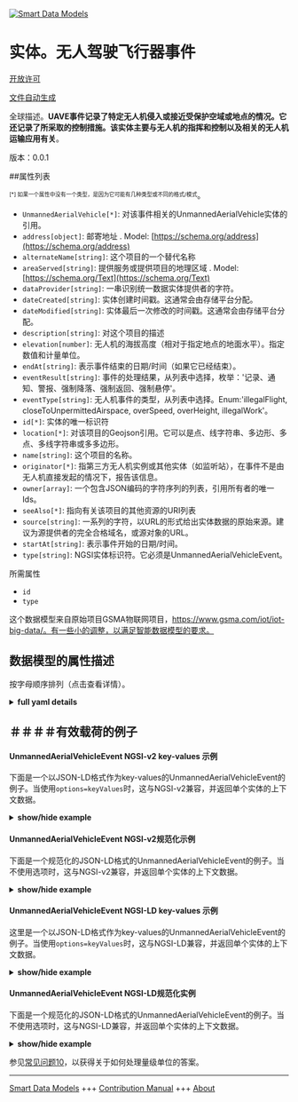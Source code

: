 <!-- 10-Header -->  
[![Smart Data Models](https://smartdatamodels.org/wp-content/uploads/2022/01/SmartDataModels_logo.png "Logo")](https://smartdatamodels.org)  
实体。无人驾驶飞行器事件  
============<!-- /10-Header -->  
<!-- 15-License -->  
[开放许可](https://github.com/smart-data-models//dataModel.UnmannedAerialVehicle/blob/master/UnmannedAerialVehicleEvent/LICENSE.md)  
[文件自动生成](https://docs.google.com/presentation/d/e/2PACX-1vTs-Ng5dIAwkg91oTTUdt8ua7woBXhPnwavZ0FxgR8BsAI_Ek3C5q97Nd94HS8KhP-r_quD4H0fgyt3/pub?start=false&loop=false&delayms=3000#slide=id.gb715ace035_0_60)  
<!-- /15-License -->  
<!-- 20-Description -->  
全球描述。**UAVE事件记录了特定无人机侵入或接近受保护空域或地点的情况。它还记录了所采取的控制措施。该实体主要与无人机的指挥和控制以及相关的无人机运输应用有关**。  
版本：0.0.1  
<!-- /20-Description -->  
<!-- 30-PropertiesList -->  

##属性列表  

<sup><sub>[*] 如果一个属性中没有一个类型，是因为它可能有几种类型或不同的格式/模式</sub></sup>。  
- `UnmannedAerialVehicle[*]`: 对该事件相关的UnmannedAerialVehicle实体的引用。  - `address[object]`: 邮寄地址  . Model: [https://schema.org/address](https://schema.org/address)- `alternateName[string]`: 这个项目的一个替代名称  - `areaServed[string]`: 提供服务或提供项目的地理区域  . Model: [https://schema.org/Text](https://schema.org/Text)- `dataProvider[string]`: 一串识别统一数据实体提供者的字符。  - `dateCreated[string]`: 实体创建时间戳。这通常会由存储平台分配。  - `dateModified[string]`: 实体最后一次修改的时间戳。这通常会由存储平台分配。  - `description[string]`: 对这个项目的描述  - `elevation[number]`: 无人机的海拔高度（相对于指定地点的地面水平）。指定数值和计量单位。  - `endAt[string]`: 表示事件结束的日期/时间（如果它已经结束）。  - `eventResult[string]`: 事件的处理结果，从列表中选择，枚举：'记录、通知、警报、强制降落、强制返回、强制悬停'。  - `eventType[string]`: 无人机事件的类型，从列表中选择。Enum:'illegalFlight, closeToUnpermittedAirspace, overSpeed, overHeight, illegalWork'。  - `id[*]`: 实体的唯一标识符  - `location[*]`: 对该项目的Geojson引用。它可以是点、线字符串、多边形、多点、多线字符串或多多边形。  - `name[string]`: 这个项目的名称。  - `originator[*]`: 指第三方无人机实例或其他实体（如监听站），在事件不是由无人机直接发起的情况下，报告该信息。  - `owner[array]`: 一个包含JSON编码的字符序列的列表，引用所有者的唯一Ids。  - `seeAlso[*]`: 指向有关该项目的其他资源的URI列表  - `source[string]`: 一系列的字符，以URL的形式给出实体数据的原始来源。建议为源提供者的完全合格域名，或源对象的URL。  - `startAt[string]`: 表示事件开始的日期/时间。  - `type[string]`: NGSI实体标识符。它必须是UnmannedAerialVehicleEvent。  <!-- /30-PropertiesList -->  
<!-- 35-RequiredProperties -->  
所需属性  
- `id`  - `type`  <!-- /35-RequiredProperties -->  
<!-- 40-RequiredProperties -->  
这个数据模型来自原始项目GSMA物联网项目，https://www.gsma.com/iot/iot-big-data/。有一些小的调整，以满足智能数据模型的要求。  
<!-- /40-RequiredProperties -->  
<!-- 50-DataModelHeader -->  
## 数据模型的属性描述  
按字母顺序排列（点击查看详情）。  
<!-- /50-DataModelHeader -->  
<!-- 60-ModelYaml -->  
<details><summary><strong>full yaml details</strong></summary>    
```yaml  
UnmannedAerialVehicleEvent:    
  description: 'The UAVEvent records the incursion of a specific UAV into or near protected airspace or locations. It also records the control measure taken. This entity is primarily associated with UAV command and control and related UAV transport applications.'    
  properties:    
    UnmannedAerialVehicle:    
      anyOf:    
        - description: 'Property. Identifier format of any NGSI entity'    
          maxLength: 256    
          minLength: 1    
          pattern: ^[\w\-\.\{\}\$\+\*\[\]`|~^@!,:\\]+$    
          type: string    
        - description: 'Property. Identifier format of any NGSI entity'    
          format: uri    
          type: string    
      description: 'Reference to the UnmannedAerialVehicle entity to which this event relates.'    
      x-ngsi:    
        type: Relationship    
    address:    
      description: 'The mailing address'    
      properties:    
        addressCountry:    
          description: 'Property. The country. For example, Spain. Model:''https://schema.org/addressCountry'''    
          type: string    
        addressLocality:    
          description: 'Property. The locality in which the street address is, and which is in the region. Model:''https://schema.org/addressLocality'''    
          type: string    
        addressRegion:    
          description: 'Property. The region in which the locality is, and which is in the country. Model:''https://schema.org/addressRegion'''    
          type: string    
        postOfficeBoxNumber:    
          description: 'Property. The post office box number for PO box addresses. For example, 03578. Model:''https://schema.org/postOfficeBoxNumber'''    
          type: string    
        postalCode:    
          description: 'Property. The postal code. For example, 24004. Model:''https://schema.org/https://schema.org/postalCode'''    
          type: string    
        streetAddress:    
          description: 'Property. The street address. Model:''https://schema.org/streetAddress'''    
          type: string    
      type: object    
      x-ngsi:    
        model: https://schema.org/address    
        type: Property    
    alternateName:    
      description: 'An alternative name for this item'    
      type: string    
      x-ngsi:    
        type: Property    
    areaServed:    
      description: 'The geographic area where a service or offered item is provided'    
      type: string    
      x-ngsi:    
        model: https://schema.org/Text    
        type: Property    
    dataProvider:    
      description: 'A sequence of characters identifying the provider of the harmonised data entity.'    
      type: string    
      x-ngsi:    
        type: Property    
    dateCreated:    
      description: 'Entity creation timestamp. This will usually be allocated by the storage platform.'    
      format: date-time    
      type: string    
      x-ngsi:    
        type: Property    
    dateModified:    
      description: 'Timestamp of the last modification of the entity. This will usually be allocated by the storage platform.'    
      format: date-time    
      type: string    
      x-ngsi:    
        type: Property    
    description:    
      description: 'A description of this item'    
      type: string    
      x-ngsi:    
        type: Property    
    elevation:    
      description: 'The elevation of the UAV (relative to ground level at the specified location). Specify value and units of measure.'    
      type: number    
      x-ngsi:    
        type: Property    
    endAt:    
      description: 'Indicates the date/time of when the event ended (if it has ended).'    
      format: date-time    
      type: string    
      x-ngsi:    
        type: Property    
    eventResult:    
      description: 'The handling result of the event, a choice from ths list, Enum:''logged, notify, alarm, forceLand, forceBack, forceHover'''    
      enum:    
        - alarm    
        - forceBack    
        - forceHover    
        - forceLand    
        - logged    
        - notify    
      type: string    
      x-ngsi:    
        type: Property    
    eventType:    
      description: 'The type of the UAV event, a choice from the list. Enum:''illegalFlight, closeToUnpermittedAirspace, overSpeed, overHeight, illegalWork'''    
      enum:    
        - illegalFlight    
        - closeToUnpermittedAirspace    
        - overSpeed    
        - overHeight    
        - illegalWork    
      type: string    
      x-ngsi:    
        type: Property    
    id:    
      anyOf: &unmannedaerialvehicleevent_-_properties_-_owner_-_items_-_anyof    
        - description: 'Property. Identifier format of any NGSI entity'    
          maxLength: 256    
          minLength: 1    
          pattern: ^[\w\-\.\{\}\$\+\*\[\]`|~^@!,:\\]+$    
          type: string    
        - description: 'Property. Identifier format of any NGSI entity'    
          format: uri    
          type: string    
      description: 'Unique identifier of the entity'    
      x-ngsi:    
        type: Property    
    location:    
      description: 'Geojson reference to the item. It can be Point, LineString, Polygon, MultiPoint, MultiLineString or MultiPolygon'    
      oneOf:    
        - description: 'GeoProperty. Geojson reference to the item. Point'    
          properties:    
            bbox:    
              items:    
                type: number    
              minItems: 4    
              type: array    
            coordinates:    
              items:    
                type: number    
              minItems: 2    
              type: array    
            type:    
              enum:    
                - Point    
              type: string    
          required:    
            - type    
            - coordinates    
          title: 'GeoJSON Point'    
          type: object    
        - description: 'GeoProperty. Geojson reference to the item. LineString'    
          properties:    
            bbox:    
              items:    
                type: number    
              minItems: 4    
              type: array    
            coordinates:    
              items:    
                items:    
                  type: number    
                minItems: 2    
                type: array    
              minItems: 2    
              type: array    
            type:    
              enum:    
                - LineString    
              type: string    
          required:    
            - type    
            - coordinates    
          title: 'GeoJSON LineString'    
          type: object    
        - description: 'GeoProperty. Geojson reference to the item. Polygon'    
          properties:    
            bbox:    
              items:    
                type: number    
              minItems: 4    
              type: array    
            coordinates:    
              items:    
                items:    
                  items:    
                    type: number    
                  minItems: 2    
                  type: array    
                minItems: 4    
                type: array    
              type: array    
            type:    
              enum:    
                - Polygon    
              type: string    
          required:    
            - type    
            - coordinates    
          title: 'GeoJSON Polygon'    
          type: object    
        - description: 'GeoProperty. Geojson reference to the item. MultiPoint'    
          properties:    
            bbox:    
              items:    
                type: number    
              minItems: 4    
              type: array    
            coordinates:    
              items:    
                items:    
                  type: number    
                minItems: 2    
                type: array    
              type: array    
            type:    
              enum:    
                - MultiPoint    
              type: string    
          required:    
            - type    
            - coordinates    
          title: 'GeoJSON MultiPoint'    
          type: object    
        - description: 'GeoProperty. Geojson reference to the item. MultiLineString'    
          properties:    
            bbox:    
              items:    
                type: number    
              minItems: 4    
              type: array    
            coordinates:    
              items:    
                items:    
                  items:    
                    type: number    
                  minItems: 2    
                  type: array    
                minItems: 2    
                type: array    
              type: array    
            type:    
              enum:    
                - MultiLineString    
              type: string    
          required:    
            - type    
            - coordinates    
          title: 'GeoJSON MultiLineString'    
          type: object    
        - description: 'GeoProperty. Geojson reference to the item. MultiLineString'    
          properties:    
            bbox:    
              items:    
                type: number    
              minItems: 4    
              type: array    
            coordinates:    
              items:    
                items:    
                  items:    
                    items:    
                      type: number    
                    minItems: 2    
                    type: array    
                  minItems: 4    
                  type: array    
                type: array    
              type: array    
            type:    
              enum:    
                - MultiPolygon    
              type: string    
          required:    
            - type    
            - coordinates    
          title: 'GeoJSON MultiPolygon'    
          type: object    
      x-ngsi:    
        type: GeoProperty    
    name:    
      description: 'The name of this item.'    
      type: string    
      x-ngsi:    
        type: Property    
    originator:    
      anyOf:    
        - description: 'Property. Identifier format of any NGSI entity'    
          maxLength: 256    
          minLength: 1    
          pattern: ^[\w\-\.\{\}\$\+\*\[\]`|~^@!,:\\]+$    
          type: string    
        - description: 'Property. Identifier format of any NGSI entity'    
          format: uri    
          type: string    
      description: 'Refers to a third party UAV instance or other entity (e.g. listening station) that reported the information in the case the event was not directly originated by the UAV.'    
      x-ngsi:    
        type: Relationship    
    owner:    
      description: 'A List containing a JSON encoded sequence of characters referencing the unique Ids of the owner(s)'    
      items:    
        anyOf: *unmannedaerialvehicleevent_-_properties_-_owner_-_items_-_anyof    
        description: 'Property. Unique identifier of the entity'    
      type: array    
      x-ngsi:    
        type: Property    
    seeAlso:    
      description: 'list of uri pointing to additional resources about the item'    
      oneOf:    
        - items:    
            format: uri    
            type: string    
          minItems: 1    
          type: array    
        - format: uri    
          type: string    
      x-ngsi:    
        type: Property    
    source:    
      description: 'A sequence of characters giving the original source of the entity data as a URL. Recommended to be the fully qualified domain name of the source provider, or the URL to the source object.'    
      type: string    
      x-ngsi:    
        type: Property    
    startAt:    
      description: 'Indicates the date/time of when the event started.'    
      format: date-time    
      type: string    
      x-ngsi:    
        type: Property    
    type:    
      description: 'NGSI Entity identifier. It has to be UnmannedAerialVehicleEvent'    
      enum:    
        - UnmannedAerialVehicleEvent    
      type: string    
      x-ngsi:    
        type: Property    
  required:    
    - id    
    - type    
  type: object    
  x-derived-from: ""    
  x-disclaimer: 'Redistribution and use in source and binary forms, with or without modification, are permitted  provided that the license conditions are met. Copyleft (c) 2021 Contributors to Smart Data Models Program'    
  x-license-url: https://github.com/smart-data-models/dataModel.UnmannedAerialVehicle/blob/master/UnmannedAerialVehicleEvent/LICENSE.md    
  x-model-schema: https://smart-data-models.github.io/dataModel.UnmannedAerialVehicle/UnmannedAerialVehicleEvent/schema.json    
  x-model-tags: GSMA    
  x-version: 0.0.1    
```  
</details>    
<!-- /60-ModelYaml -->  
<!-- 70-MiddleNotes -->  
<!-- /70-MiddleNotes -->  
<!-- 80-Examples -->  
## ＃＃＃＃有效载荷的例子  
#### UnmannedAerialVehicleEvent NGSI-v2 key-values 示例  
下面是一个以JSON-LD格式作为key-values的UnmannedAerialVehicleEvent的例子。当使用`options=keyValues`时，这与NGSI-v2兼容，并返回单个实体的上下文数据。  
<details><summary><strong>show/hide example</strong></summary>    
```json  
{  
  "id": "urn:ngsi-ld:UAVEvent:85df05a8-5922-11e8-ad9c-d7fa968d409d",  
  "type": "UnmannedAerialVehicleEvent",  
  "source": "https://source.example.com",  
  "dataProvider": "https://provider.example.com",  
  "UnmannedAerialVehicle": "urn:ngsi-ld:UAV:23821045-33d4-46ec-b777-98f461bf4856",  
  "originator": "urn:ngsi-ld:UAV:23821045-33d4-46ec-b777-98f461bf4856",  
  "location": {  
    "type": "Point",  
    "coordinates": [  
      -103.9904,  
      39.7564  
    ]  
  },  
  "elevation": 1000,  
  "startAt": "2016-08-23T10:18:16Z",  
  "endAt": "2016-08-23T10:19:16Z",  
  "eventType": "overHeight",  
  "description": "The UAV is flying over a mandatory height limit",  
  "eventResult": "forceBack"  
}  
```  
</details>  
#### UnmannedAerialVehicleEvent NGSI-v2规范化示例  
下面是一个规范化的JSON-LD格式的UnmannedAerialVehicleEvent的例子。当不使用选项时，这与NGSI-v2兼容，并返回单个实体的上下文数据。  
<details><summary><strong>show/hide example</strong></summary>    
```json  
{  
  "id": "urn:ngsi-ld:UAVEvent:85df05a8-5922-11e8-ad9c-d7fa968d409d",  
  "type": "UnmannedAerialVehicleEvent",  
  "source": {  
    "type": "URL",  
    "value": "https://source.example.com"  
  },  
  "dataProvider": {  
    "type": "URL",  
    "value": "https://provider.example.com"  
  },  
  "UnmannedAerialVehicle": {  
    "type": "Relationship",  
    "value": "urn:ngsi-ld:UAV:23821045-33d4-46ec-b777-98f461bf4856"  
  },  
  "originator": {  
    "type": "Relationship",  
    "value": "urn:ngsi-ld:UAV:23821045-33d4-46ec-b777-98f461bf4856"  
  },  
  "location": {  
    "type": "geo:json",  
    "value": {  
      "type": "Point",  
      "coordinates": [  
        -103.9904,  
        39.7564  
      ]  
    }  
  },  
  "elevation": {  
    "type": "numer",  
    "value": 1000  
  },  
  "startAt": {  
    "type": "DateTime",  
    "value": "2016-08-23T10:18:16Z"  
  },  
  "endAt": {  
    "type": "DateTime",  
    "value": "2016-08-23T10:19:16Z"  
  },  
  "eventType": {  
    "type": "Text",  
    "value": "overHeight"  
  },  
  "description": {  
    "type": "Text",  
    "value": "The Unmanned Aerial Vehicle is flying over a mandatory height limit"  
  },  
  "eventResult": {  
    "type": "Text",  
    "value": "forceBack"  
  }  
}  
```  
</details>  
#### UnmannedAerialVehicleEvent NGSI-LD key-values 示例  
这里是一个以JSON-LD格式作为key-values的UnmannedAerialVehicleEvent的例子。当使用`options=keyValues`时，这与NGSI-LD兼容，并返回单个实体的上下文数据。  
<details><summary><strong>show/hide example</strong></summary>    
```json  
{  
    "@context": [  
        "https://smart-data-models.github.io/dataModel.UnmannedAerialVehicle/UnmannedAerialVehicleEvent/context.jsonld",  
        "https://raw.githubusercontent.com/smart-data-models/dataModel.UnmannedAerialVehicle/master/context.jsonld"  
    ],  
    "id": "urn:ngsi-ld:UAVEvent:85df05a8-5922-11e8-ad9c-d7fa968d409d",  
    "type": "UnmannedAerialVehicleEvent",  
    "source": "https://source.example.com",  
    "dataProvider": "https://provider.example.com",  
    "UnmannedAerialVehicle": "urn:ngsi-ld:UAV:23821045-33d4-46ec-b777-98f461bf4856",  
    "originator": "urn:ngsi-ld:UAV:23821045-33d4-46ec-b777-98f461bf4856",  
    "location": {  
        "type": "Point",  
        "coordinates": [  
            -103.9904,  
            39.7564  
        ]  
    },  
    "elevation": 1000,  
    "startAt": "2016-08-23T10:18:16Z",  
    "endAt": "2016-08-23T10:19:16Z",  
    "eventType": "overHeight",  
    "description": "The UAV is flying over a mandatory height limit",  
    "eventResult": "forceBack"  
}  
```  
</details>  
#### UnmannedAerialVehicleEvent NGSI-LD规范化实例  
下面是一个规范化的JSON-LD格式的UnmannedAerialVehicleEvent的例子。当不使用选项时，这与NGSI-LD兼容，并返回单个实体的上下文数据。  
<details><summary><strong>show/hide example</strong></summary>    
```json  
{  
    "@context": [  
        "https://smart-data-models.github.io/dataModel.UnmannedAerialVehicle/UnmannedAerialVehicleEvent/context.jsonld",  
        "https://raw.githubusercontent.com/smart-data-models/dataModel.UnmannedAerialVehicle/master/context.jsonld"  
    ],  
    "id": "urn:ngsi-ld:UAVEvent:85df05a8-5922-11e8-ad9c-d7fa968d409d",  
    "type": "UnmannedAerialVehicleEvent",  
    "source": {  
        "type": "Property",  
        "value": "https://source.example.com"  
    },  
    "dataProvider": {  
        "type": "Property",  
        "value": "https://provider.example.com"  
    },  
    "UnmannedAerialVehicle": {  
        "type": "Relationship",  
        "object": "urn:ngsi-ld:UAV:23821045-33d4-46ec-b777-98f461bf4856"  
    },  
    "originator": {  
        "type": "Relationship",  
        "object": "urn:ngsi-ld:UAV:23821045-33d4-46ec-b777-98f461bf4856"  
    },  
    "location": {  
        "type": "GeoProperty",  
        "value": {  
            "type": "Point",  
            "coordinates": [  
                -103.9904,  
                39.7564  
            ]  
        }  
    },  
    "elevation": {  
        "type": "Property",  
        "value": 1000,  
        "unitCode": "MTR"  
    },  
    "startAt": {  
        "type": "Property",  
        "value": {  
            "@type": "DateTime",  
            "@value": "2016-08-23T10:18:16Z"  
        }  
    },  
    "endAt": {  
        "type": "Property",  
        "value": {  
            "@type": "DateTime",  
            "@value": "2016-08-23T10:19:16Z"  
        }  
    },  
    "eventType": {  
        "type": "Property",  
        "value": "overHeight"  
    },  
    "description": {  
        "type": "Property",  
        "value": "The Unmanned Aerial Vehicle is flying over a mandatory height limit"  
    },  
    "eventResult": {  
        "type": "Property",  
        "value": "forceBack"  
    }  
}  
```  
</details><!-- /80-Examples -->  
<!-- 90-FooterNotes -->  
<!-- /90-FooterNotes -->  
<!-- 95-Units -->  
参见[常见问题10](https://smartdatamodels.org/index.php/faqs/)，以获得关于如何处理量级单位的答案。  
<!-- /95-Units -->  
<!-- 97-LastFooter -->  
---  
[Smart Data Models](https://smartdatamodels.org) +++ [Contribution Manual](https://bit.ly/contribution_manual) +++ [About](https://bit.ly/Introduction_SDM)<!-- /97-LastFooter -->  
